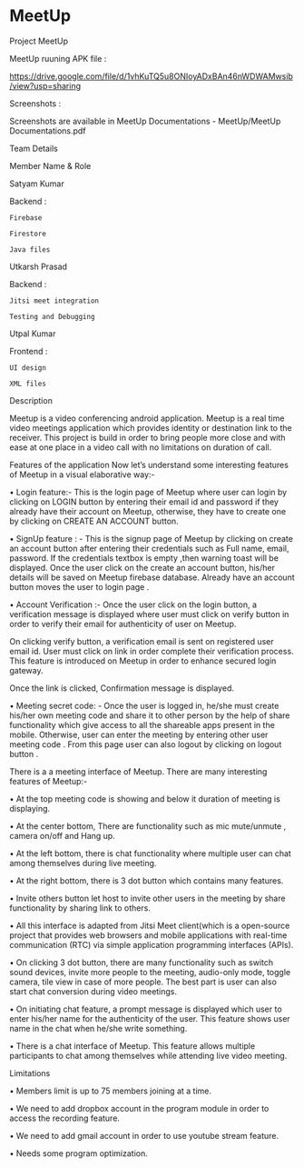 # MeetUp

Project MeetUp

MeetUp ruuning APK file : 

https://drive.google.com/file/d/1vhKuTQ5u8ONIoyADxBAn46nWDWAMwsib/view?usp=sharing


Screenshots :

Screenshots are available in MeetUp Documentations - MeetUp/MeetUp Documentations.pdf


Team Details


Member Name	& Role 


Satyam Kumar 	

  Backend :
  
    Firebase 
    
    Firestore
    
    Java files
    
Utkarsh Prasad	

  Backend :
  
    Jitsi meet integration
    
    Testing and Debugging
    
Utpal Kumar	

  Frontend :
  
    UI design
    
    XML files


Description

Meetup is a video conferencing android application. Meetup is a real time video meetings application which provides identity or destination link to the receiver.
This project is build in order to bring people more close and with ease at one place in a video call with no limitations on duration of call. 






Features of the application
Now let’s understand some interesting features of Meetup in a visual elaborative way:-



 



  

•	Login feature:- This is the login page of Meetup where user can login by clicking on LOGIN button by entering their email id and password if they already have their account on Meetup, otherwise, they have to create one by clicking on CREATE AN ACCOUNT button.

 
 
•	SignUp feature : - This is the signup page of Meetup by clicking on create an account button after entering their credentials such as Full name, email, password. If the credentials textbox is empty ,then warning toast will be displayed. Once the user click on the create an account button, his/her details will be saved on Meetup firebase database.
Already have an account button moves the user to login page  .

 
•	Account Verification :- Once the user click on the login button, a verification message is displayed where user must click on verify button in order to verify their email for authenticity of user on Meetup.

 

On clicking verify button, a verification email is sent on registered user email id. User must click on link in order complete their verification process. This feature is introduced on Meetup in order to enhance  secured login gateway.

 

Once the link is clicked, Confirmation message is displayed.




     		  

•	Meeting secret code: - Once the user is logged in, he/she must create his/her own meeting code and share it to other person by the help of share functionality which give access to all the shareable apps present in the mobile. Otherwise, user can enter the meeting by entering other user meeting code . From this page user can also logout by clicking on logout button .



 

There is a a meeting interface of Meetup. There are many interesting features of Meetup:-


•	At the top meeting code is showing and below it duration of meeting is displaying.


•	At the center bottom, There are functionality such as mic mute/unmute , camera on/off and Hang up.


•	At the left bottom, there is chat functionality where multiple user can chat among themselves during live meeting.


•	At the right bottom, there is 3 dot button which contains many features.


•	Invite others button let host to invite other users in the meeting by share functionality by sharing link to others.


•	All this interface is adapted from Jitsi Meet client(which is a open-source project that provides web browsers and mobile applications with real-time communication (RTC) via simple application programming interfaces (APIs).

 

•	On clicking 3 dot button, there are many functionality such as switch sound devices, invite more people to the meeting, audio-only mode, toggle camera, tile view in case of more people. The best part is user can also start chat conversion during video meetings.

 

•	On initiating chat feature, a prompt message is displayed which user to enter his/her name for the authenticity of the user. This feature shows user name in the chat when he/she write something.

 

•	There is a chat interface of Meetup. This feature allows multiple participants to chat among themselves while attending live video meeting.  


Limitations

•	Members limit is up to 75 members joining at a time.


•	We need to add dropbox account in the program module in order to access the recording feature.


•	We need to add gmail account in order to use youtube stream feature.


•	Needs some program optimization.

